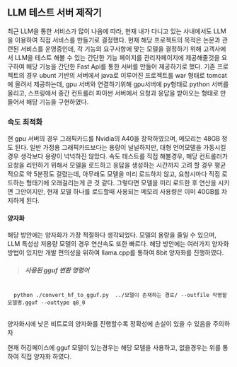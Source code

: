<h2>LLM 테스트 서버 제작기</h2>
최근 LLM을 통한 서비스가 많이 나옴에 따라, 현재 내가 다니고 있는 사내에서도 LLM을 이용하여 직접 서비스를 만들기로 결정했다.
현재 해당 프로젝트의 목적은 논문과 관련된 서비스를 운영중인데, 각 기능의 요구사항에 맞는 모델을 결정하기 위해 고객사에서 LLM을 테스트 해볼 수 있는 간단한 기능 페이지를 관리자페이지에 제공해줄것을 요구하여
해당 기능을 간단한 Fast Api를 통한 서버를 만들어 제공하기로 했다.
기존 프로젝트의 경우 ubunt 기반의 서버에서 java로 이루어진 프로젝트를 war 형태로 tomcat에 올려서 제공하는데, gpu 서버와 연결하기위해 gpu서버에 py형태로 python 서버를 올리고, 스프링에서 중간 컨트롤러 파이썬 서버에서 요청과 응답을 받아오는 형태로
만들어서 해당 기능을 구현하였다.

<h3>속도 최적화</h3>
현 gpu 서버의 경우 그래픽카드를 Nvidia의 A40을 장착하였으며, 메모리는 48GB 정도 된다.
일반 가정용 그래픽카드보다는 용량이 널널하지만, 대형 언어모델을 가동시킬 경우 생각보다 용량이 넉넉하진 않았다.
속도 테스트를 직접 해볼경우, 해당 컨트롤러가 요청을 리턴하기 위해서 모델을 로드하고 응답을 생성하는 시간까지 고려 할 경우 평균적으로 약 5분정도 걸렸는데, 아무래도 모델을 미리 로드하지 않고, 요청시마다 직접 로드하는 형태기에 오래걸리는게 큰 것 같다.
그렇다면 모델을 미리 로드한 후 연산을 시키면 그만이지만, 현재 모델 하나를 로드할때 사용되는 메모리 사용량은 이미 40GB를 차지하게 된다.

<h4>양자화</h4>
해당 방안에는 양자화가 가장 적절하다 생각되었다. 모델의 용량을 줄일 수 있으며, LLM 특성상 저용량 모델의 경우 연산속도 또한 빠르다.
해당 방안에는 여러가지 양자화 방법이 있지만 개발 편의성을 위하여 llama.cpp를 통하여 8bit 양자화를 진행하였다.

> <h5>사용된 gguf 변환 명령어</h5>

<pre>
<code>
  python ./convert_hf_to_gguf.py  ../모델이 존재하는 경로/ --outfile 작명할 모델명.gguf --outtype q8_0
</code>
</pre>

양자화시에 낮은 비트로의 양자화를 진행할수록 정확성에 손실이 있을 수 있음을 주의하자

현재 허깅페이스에 gguf 모델이 있는경우는 해당 모델을 사용하고, 없을경우는 위를 통하여 직접 양자화 하였다.
